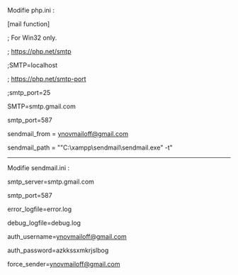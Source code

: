 Modifie php.ini : 

[mail function]

; For Win32 only.

; https://php.net/smtp

;SMTP=localhost

; https://php.net/smtp-port

;smtp_port=25

SMTP=smtp.gmail.com

smtp_port=587

sendmail_from = ynovmailoff@gmail.com

sendmail_path = "\"C:\xampp\sendmail\sendmail.exe\" -t"

----------------------------------------------------------------------

Modifie sendmail.ini : 

smtp_server=smtp.gmail.com

smtp_port=587

error_logfile=error.log

debug_logfile=debug.log

auth_username=ynovmailoff@gmail.com

auth_password=azkkssxmkrjslbog

force_sender=ynovmailoff@gmail.com

